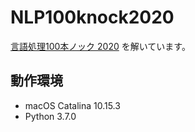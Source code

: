 # NLP100knock2020
[言語処理100本ノック 2020](https://nlp100.github.io/ja/) を解いています。

## 動作環境
* macOS Catalina 10.15.3
* Python 3.7.0